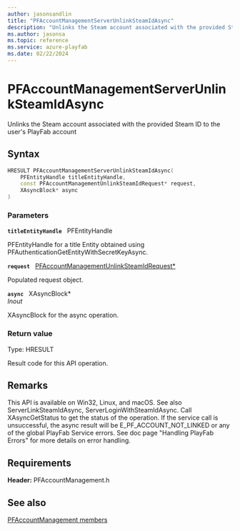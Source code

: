 ```yaml
---
author: jasonsandlin
title: "PFAccountManagementServerUnlinkSteamIdAsync"
description: "Unlinks the Steam account associated with the provided Steam ID to the user's PlayFab account"
ms.author: jasonsa
ms.topic: reference
ms.service: azure-playfab
ms.date: 02/22/2024
---
```


# PFAccountManagementServerUnlinkSteamIdAsync  

Unlinks the Steam account associated with the provided Steam ID to the user's PlayFab account  

## Syntax  
  
```cpp
HRESULT PFAccountManagementServerUnlinkSteamIdAsync(  
    PFEntityHandle titleEntityHandle,  
    const PFAccountManagementUnlinkSteamIdRequest* request,  
    XAsyncBlock* async  
)  
```  
  
### Parameters  
  
**`titleEntityHandle`** &nbsp; PFEntityHandle  
  
PFEntityHandle for a title Entity obtained using PFAuthenticationGetEntityWithSecretKeyAsync.  
  
**`request`** &nbsp; [PFAccountManagementUnlinkSteamIdRequest*](../../pfaccountmanagementtypes/structs/pfaccountmanagementunlinksteamidrequest.md)  
  
Populated request object.  
  
**`async`** &nbsp; XAsyncBlock*  
*_Inout_*  
  
XAsyncBlock for the async operation.  
  
  
### Return value
Type: HRESULT
  
Result code for this API operation.
  
## Remarks  
  
This API is available on Win32, Linux, and macOS. See also ServerLinkSteamIdAsync, ServerLoginWithSteamIdAsync. Call XAsyncGetStatus to get the status of the operation. If the service call is unsuccessful, the async result will be E_PF_ACCOUNT_NOT_LINKED or any of the global PlayFab Service errors. See doc page "Handling PlayFab Errors" for more details on error handling.
  
## Requirements  
  
**Header:** PFAccountManagement.h
  
## See also  
[PFAccountManagement members](../pfaccountmanagement_members.md)  

  
  

